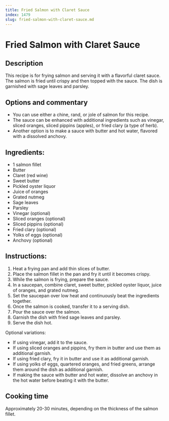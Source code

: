 ```yaml
---
title: Fried Salmon with Claret Sauce
index: 1479
slug: fried-salmon-with-claret-sauce.md
---
```


# Fried Salmon with Claret Sauce

## Description
This recipe is for frying salmon and serving it with a flavorful claret sauce. The salmon is fried until crispy and then topped with the sauce. The dish is garnished with sage leaves and parsley. 

## Options and commentary
- You can use either a chine, rand, or jole of salmon for this recipe.
- The sauce can be enhanced with additional ingredients such as vinegar, sliced oranges, sliced pippins (apples), or fried clary (a type of herb).
- Another option is to make a sauce with butter and hot water, flavored with a dissolved anchovy.

## Ingredients:
- 1 salmon fillet
- Butter
- Claret (red wine)
- Sweet butter
- Pickled oyster liquor
- Juice of oranges
- Grated nutmeg
- Sage leaves
- Parsley
- Vinegar (optional)
- Sliced oranges (optional)
- Sliced pippins (optional)
- Fried clary (optional)
- Yolks of eggs (optional)
- Anchovy (optional)

## Instructions:
1. Heat a frying pan and add thin slices of butter.
2. Place the salmon fillet in the pan and fry it until it becomes crispy.
3. While the salmon is frying, prepare the sauce.
4. In a saucepan, combine claret, sweet butter, pickled oyster liquor, juice of oranges, and grated nutmeg.
5. Set the saucepan over low heat and continuously beat the ingredients together.
6. Once the salmon is cooked, transfer it to a serving dish.
7. Pour the sauce over the salmon.
8. Garnish the dish with fried sage leaves and parsley.
9. Serve the dish hot.

Optional variations:
- If using vinegar, add it to the sauce.
- If using sliced oranges and pippins, fry them in butter and use them as additional garnish.
- If using fried clary, fry it in butter and use it as additional garnish.
- If using yolks of eggs, quartered oranges, and fried greens, arrange them around the dish as additional garnish.
- If making the sauce with butter and hot water, dissolve an anchovy in the hot water before beating it with the butter.

## Cooking time
Approximately 20-30 minutes, depending on the thickness of the salmon fillet.